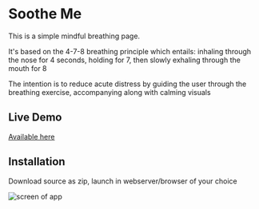 # Soothe Me
This is a simple mindful breathing page.

It's based on the 4-7-8 breathing principle which entails:
inhaling through the nose for 4 seconds, holding for 7, then slowly exhaling through the mouth for 8

The intention is to reduce acute distress by guiding the user through the breathing exercise, accompanying along with calming visuals

## Live Demo
[Available here](https://stage.lightsong.cc)

## Installation
Download source as zip, launch in webserver/browser of your choice

![screen of app](https://i.imgur.com/3BzSLbX.png)
